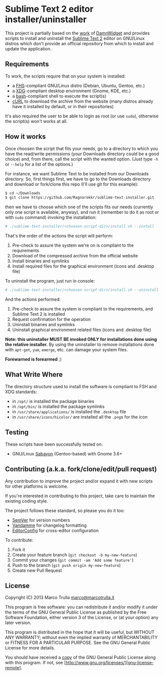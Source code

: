 # Sublime Text 2 editor installer/uninstaller

This project is partially based on the [work][DamnWidget-work] of [DamnWidget][]
and provides scripts to install and uninstall the [Sublime Text 2][sublime-text]
editor on GNU/Linux distros which don't provide an official repository from which
to install and update the application.


## Requirements

To work, the scripts require that on your system is installed:

- a [FHS][]-compliant GNU/Linux distro (Debian, Ubuntu, Gentoo, etc.)
- a [XDG][]-compliant desktop environment (Gnome, KDE, etc.)
- a [bash][]-compliant shell to execute the script(s)
- [cURL][] to download the archive from the website (many distros already have
  it installed by default, or in their repositories)

It's also required the user to be able to login as root (or use `sudo`),
otherwise the script(s) won't works at all.


## How it works

Once choosen the script that fits your needs, go to a directory to which you
have the read/write permissions (your Downloads directory could be a good choice)
and, from there, call the script with the wanted option. (Just type `-h` or
`--help` for a list of the options.)

For instance, we want Sublime Text to be installed from our Downloads directory.
So, first things first, we have to go to the Downloads directory and download
or fork/clone this repo (I'll use git for this example):

```bash
$ cd ~/Downloads
$ git clone https://github.com/Ragnarokkr/sublime-text-installer.git
```

then we have to choose which one of the scripts fits our needs (currently only
one script is available, anyway), and run it (remember to do it as root or
with `sudo` command) invoking the installation:

```bash
# ./sublime-text-installer/<choosen-script-dir>/install.sh --install
```

That's the order of the actions the script will perform:

1. Pre-check to assure the system we're on is compliant to the requirements
2. Download of the compressed archive from the official website
3. Install binaries and symlinks
4. Install required files for the graphical environment (icons and .desktop file)

To uninstall the program, just run in console:

```bash
# ./sublime-text-installer/<choosen-script-dir>/install.sh --uninstall
```

And the actions performed:

1. Pre-check to assure the system is compliant to the requirements, and
   Sublime Text 2 is installed
2. Request confirmation for the operation
3. Uninstall binaries and symlinks
4. Uninstall graphical environment related files (icons and .desktop file)

**Note: this uninstaller MUST BE invoked ONLY for installations done using the
relative installer.** By using the uninstaller to remove installations done with
`apt-get`, `yum`, `emerge`, etc. can damage your system files.

**Forewarned is forearmed** ;)


## What Write Where

The directory structure used to install the software is compliant to FSH and
XDG standards:

- in `/opt/` is installed the package binaries
- in `/opt/bin/` is installed the package symlinks
- in `/usr/share/applications/` is installed the `.desktop` file
- in `/usr/share/icons/hicolor/` are installed all the `.png`s for the icon


## Testing

These scripts have been successfully tested on:

- GNU/Linux [Sabayon][] (Gentoo-based) with Gnome 3.6+


## Contributing (a.k.a. fork/clone/edit/pull request)

Any contribution to improve the project and/or expand it with new scripts for
other platforms is welcome.

If you're interested in contributing to this project, take care to maintain the
existing coding style.

The project follows these standard, so please you do it too:

* [SemVer][] for version numbers
* [Vandamme][] for changelog formatting
* [EditorConfig][] for cross-editor configuration

To contribute:

1. Fork it
2. Create your feature branch (`git checkout -b my-new-feature`)
3. Commit your changes (`git commit -am 'Add some feature'`)
4. Push to the branch (`git push origin my-new-feature`)
5. Create new Pull Request


## License

Copyright (C) 2013 Marco Trulla <marco@marcotrulla.it>

This program is free software: you can redistribute it and/or modify
it under the terms of the GNU General Public License as published by
the Free Software Foundation, either version 3 of the License, or
(at your option) any later version.

This program is distributed in the hope that it will be useful,
but WITHOUT ANY WARRANTY; without even the implied warranty of
MERCHANTABILITY or FITNESS FOR A PARTICULAR PURPOSE.  See the
GNU General Public License for more details.

You should have received a [copy][gnu-license-local] of the GNU General
Public License along with this program.  If not, see
[http://www.gnu.org/licenses/][gnu-license-remote].


[DamnWidget]: https://github.com/DamnWidget
[DamnWidget-work]: https://github.com/DamnWidget/sublime-text

[sublime-text]: http://www.sublimetext.com/
[bash]: http://www.gnu.org/software/bash/manual/bashref.html
[cURL]: http://curl.haxx.se/

[FHS]: http://en.wikipedia.org/wiki/Filesystem_Hierarchy_Standard
[XDG]: http://en.wikipedia.org/wiki/Freedesktop.org
[SemVer]: http://semver.org/
[Vandamme]: https://github.com/tech-angels/vandamme
[EditorConfig]: http://editorconfig.org/

[Gnome]: http://www.gnome.org/
[Sabayon]: http://www.sabayon.org/

[gnu-license-local]: LICENSE.txt
[gnu-license-remote]: http://www.gnu.org/licenses/
